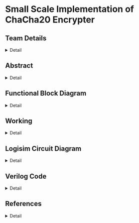 # Small Scale Implementation of ChaCha20 Encrypter

<!-- First Section -->

## Team Details

<details>
  <summary>Detail</summary>

> Semester: 3rd Sem B. Tech. CSE

> Section: S1

> Team ID: 19

> Member-1: Akhil Sakthieswaran, 231CS108, akhilsakthieswaran.231cs108@nitk.edu.in

> Member-2: Raunil Singh, 231CS148, raunilsingh.231cs148@nitk.edu.in

> Member-3: Sanjay S Bhat, 231CS153, sanjay.231cs153@nitk.edu.in

</details>

<!-- Second Section -->

## Abstract

<details>
  <summary>Detail</summary>
  
  > 
Implementing ChaCha20 on a small-scale hardware system offers an efficient and secure solution for resource-constrained devices like IoT and embedded systems. Its lightweight design ensures low power consumption and high performance without specialized hardware, whileproviding robust encryption, making it ideal for real-time data protection in energy-sensitive applications.<p>

The problem statement we are dealing with in our project is developing a hardware circuit implementation of the ChaCha20 encryption algorithm to enhance throughput, reduce latency, and minimize power consumption. Our design is planned to enable efficient processing for secure communications in embedded systems, addressing limitations found in software implementations while ensuring adaptability for various applications and maintaining high security standards.<p>

The main features of our project include removing the very drawbacks in the implementation of the chacha20 algorithm without using circuits. High latency in software can hinder real-time applications,which can be dealt with using circuits,as hardware circuits can reduce processing time through dedicated data paths and pipelining. Software often consumes more power due to CPU overhead.On the other hand,circuits can be designed for low power operation, ideal for battery-operated devices.Another major pro of using hardware circuits to implement the chacha20 algorithm is that hardware circuits can mitigate certain side-channel attacks through physical design features, enhancing overall security.Finally, software may require significant RAM and CPU resources. Circuits can use smaller, dedicated memory and logic components for efficiency,leading to significant optimization of the implementation

</details>

## Functional Block Diagram

<details>
  <summary>Detail</summary>

> ![image](Block_Diagram/Block-Diagram.png)

</details>

<!-- Third Section -->

## Working

<details>
  <summary>Detail</summary>

  >
The ChaCha20 cypher is a stream cypher. Here, the main focus is on encrypting the key and using it to generate a stream of characters that is XORed with the plaintext to produce the ciphertext. Its implementation contains a 2-bit counter. The user has to input the counter's initial state, the key and the nonce. The plaintext is input using two switches, one for 0 and the other for 1. The counter gets incremented whenever an input bit is received. These 2 bits from counter, 8 bits of key, 2 bits of nonce and 4 bits of constants are all passed to the key-stream-generator. These 16 bits are placed in a virtual matrix and undergo two rounds of encryption(the first round encrypts the columns, and the second encrypts the diagonals of the matrix). Each round contains four quarter rounds. A quarter round takes 4 bits as input and generates 4 bits as output. After the two rounds of encryption, the control goes to the Bit Selector. On observation, among those 16 bits, 6 bits of the matrix undergo toggling after every character input(denoted by D), 4 bits undergo toggling on every alternate input bit(denoted by A), and 6 bits remain static and do not change(denoted by S). The bit Selector selects the bits in the following order: D S A D S A D S A D S A D S. This way of selecting bits assures maximum diffusion in the generated key stream. Finally, the bit received from the key stream is XORed with the input bit to produce the output.

</details>

<!-- Fourth Section -->

## Logisim Circuit Diagram

<details>
  <summary>Detail</summary>

>

### Instructions:

```
Step 1:
Set initial counter value, 8-bit key and nonce.

Step 2:
Set lock to 1 to lock the initial counter value and then set it back to 0.

Step 3:
To give inputs, use the switches for 0 and 1 respectivetly. For example, to give input 1, set '1 switch' to 1, read the output bit and then set it back to 0. Continue the same process for all the input bits.

Step 4:
To reset the circuit the lock can simply be turned to 1 and then set to 0.
```

### Overall Circuit:

![image](Snapshots/Logisim_Circuit_Components/main.png)

### Key Stream Generator:

![image](Snapshots/Logisim_Circuit_Components/key_stream_generator.png)

### Bit Selector:

![image](Snapshots/Logisim_Circuit_Components/bit_selector.png)

### Decoder:

![image](Snapshots/Logisim_Circuit_Components/decoder.png)

### Quarter Round Generator:

![image](Snapshots/Logisim_Circuit_Components/quarter_round_generator.png)

### 2-bit Counter:

![image](Snapshots/Logisim_Circuit_Components/2_bit_counter.png)

### Plain Text Input:

![image](Snapshots/Logisim_Circuit_Components/plain_text_input.png)

</details>

<!-- Fifth Section -->

## Verilog Code

<details>
  <summary>Detail</summary>

>

### Encrpytion Module:

```verilog
//quarter round generator module
module qrg (
    input A, B, C, D,         // 4 inputs
    output reg a, b, c, d     // 4 outputs
);

    always @(*) begin
        case ({A, B, C, D})
            4'b0000: {a, b, c, d} = 4'b0000;
            4'b0001: {a, b, c, d} = 4'b1010;
            4'b0010: {a, b, c, d} = 4'b1101;
            4'b0011: {a, b, c, d} = 4'b0111;
            4'b0100: {a, b, c, d} = 4'b1110;
            4'b0101: {a, b, c, d} = 4'b0100;
            4'b0110: {a, b, c, d} = 4'b0011;
            4'b0111: {a, b, c, d} = 4'b1001;
            4'b1000: {a, b, c, d} = 4'b0101;
            4'b1001: {a, b, c, d} = 4'b1111;
            4'b1010: {a, b, c, d} = 4'b1000;
            4'b1011: {a, b, c, d} = 4'b0010;
            4'b1100: {a, b, c, d} = 4'b1011;
            4'b1101: {a, b, c, d} = 4'b0001;
            4'b1110: {a, b, c, d} = 4'b0110;
            4'b1111: {a, b, c, d} = 4'b1100;
        endcase
    end
endmodule

//2-bit counter module
module two_bit_counter (
    input wire clk,         // Clock input
    input wire reset,       // Asynchronous reset input
    input wire [1:0] init_value, // Initial value input
    input wire lock,        // Lock input to set initial value
    output reg [1:0] count  // 2-bit counter output
);

    always @(posedge clk or posedge reset or posedge lock) begin
        if (reset) begin
            count <= 2'b00;  // Reset counter to 0
        end else if (lock) begin
            count <= init_value;  // Set counter to initial value
        end else begin
            count <= count + 1;  // Increment counter
        end
    end
endmodule

//key stream generator module
module ksg (
    input [3:0] constant,
    input [7:0] key,
    input [1:0] counter,
    input [1:0] nonce,
    output [3:0] final_out1,
    output [3:0] final_out2,
    output [3:0] final_out3,
    output [3:0] final_out4
);
    wire [3:0] qrg_out1, qrg_out2, qrg_out3, qrg_out4;

    // First round of qrg instances with reversed input bits
    qrg qrg1 (
        .A(constant[3]), // Reversed
        .B(key[7]),      // Reversed
        .C(key[6]),      // Reversed
        .D(counter[1]),  // Reversed
        .a(qrg_out1[0]),
        .b(qrg_out1[1]),
        .c(qrg_out1[2]),
        .d(qrg_out1[3])
    );

    qrg qrg2 (
        .A(constant[2]), // Reversed
        .B(key[5]),      // Reversed
        .C(key[4]),      // Reversed
        .D(counter[0]),  // Reversed
        .a(qrg_out2[0]),
        .b(qrg_out2[1]),
        .c(qrg_out2[2]),
        .d(qrg_out2[3])
    );

    qrg qrg3 (
        .A(constant[1]), // Reversed
        .B(key[3]),      // Reversed
        .C(key[2]),      // Reversed
        .D(nonce[1]),    // Reversed
        .a(qrg_out3[0]),
        .b(qrg_out3[1]),
        .c(qrg_out3[2]),
        .d(qrg_out3[3])
    );

    qrg qrg4 (
        .A(constant[0]), // Reversed
        .B(key[1]),      // Reversed
        .C(key[0]),      // Reversed
        .D(nonce[0]),    // Reversed
        .a(qrg_out4[0]),
        .b(qrg_out4[1]),
        .c(qrg_out4[2]),
        .d(qrg_out4[3])
    );

    // Second round of qrg instances with cyclic input bits
    qrg qrg5 (
        .A(qrg_out1[0]),
        .B(qrg_out2[1]),
        .C(qrg_out3[2]),
        .D(qrg_out4[3]),
        .a(final_out1[3]),
        .b(final_out1[2]),
        .c(final_out1[1]),
        .d(final_out1[0])
    );

    qrg qrg6 (
        .A(qrg_out1[1]),
        .B(qrg_out2[2]),
        .C(qrg_out3[3]),
        .D(qrg_out4[0]),
        .a(final_out2[3]),
        .b(final_out2[2]),
        .c(final_out2[1]),
        .d(final_out2[0])
    );

    qrg qrg7 (
        .A(qrg_out1[2]),
        .B(qrg_out2[3]),
        .C(qrg_out3[0]),
        .D(qrg_out4[1]),
        .a(final_out3[3]),
        .b(final_out3[2]),
        .c(final_out3[1]),
        .d(final_out3[0])
    );

    qrg qrg8 (
        .A(qrg_out1[3]),
        .B(qrg_out2[0]),
        .C(qrg_out3[1]),
        .D(qrg_out4[2]),
        .a(final_out4[3]),
        .b(final_out4[2]),
        .c(final_out4[1]),
        .d(final_out4[0])
    );
endmodule

//plain text input module
module plain_text (
    input wire plain_text_input1,       // First input bit
    input wire plain_text_input2,       // Second input bit
    output wire flag,      // Flag output, set to 1 if any input bit is 1
    output wire bit_value  // Output the bit value that is set
);

    // Set the flag if any of the input bits is 1
    or(flag,plain_text_input1,plain_text_input2);

    // Output the bit value that is set (1 if bit1 is set, otherwise 0)
    assign bit_value = plain_text_input1 ? 1'b1 : 1'b0;
endmodule

//bit selector for final output
module four_counter (
    input clk,                // Clock input
    input reset,              // Reset input
    input lock,               // Lock signal
    output reg [3:0] count    // 4-bit counter output
);

    always @(posedge clk or posedge reset) begin
        if (reset) begin
            count <= 4'b0000;  // Reset counter to 0
        end else if (lock) begin
            count <= 4'b1111;  // Set counter to 16 (4'b1111)
        end else begin
            count <= count + 1; // Increment counter
        end
    end
endmodule

module bit_selector (
    input [15:0] data_in,     // 16-bit input data
    input [3:0] clock_in,     // 4-bit input clock
    output reg out            // Selected bit output
);

    // Decoder logic
    always @(*) begin
        case (clock_in)
            4'b0000: out = data_in[15];  // Clock 0 selects last bit
            4'b0001: out = data_in[14];  // Clock 1 selects second-to-last bit
            4'b0010: out = data_in[13];
            4'b0011: out = data_in[12];
            4'b0100: out = data_in[11];
            4'b0101: out = data_in[10];
            4'b0110: out = data_in[9];
            4'b0111: out = data_in[8];
            4'b1000: out = data_in[7];
            4'b1001: out = data_in[6];
            4'b1010: out = data_in[5];
            4'b1011: out = data_in[4];
            4'b1100: out = data_in[3];
            4'b1101: out = data_in[2];
            4'b1110: out = data_in[1];
            4'b1111: out = data_in[0];  // Clock 15 selects first bit
            default: out = 1'b0;
        endcase
    end
endmodule

//main module
module main (
    input wire clk,
    input wire reset,
    input wire [7:0] key,
    input wire [1:0] nonce,
    input wire  plain_text_input1,
    input wire plain_text_input2,
    input wire [1:0] init_value,
    input wire lock,  // Lock input for both counter and bit selector
    output wire final_output
);

    // Internal signals
    wire [1:0] counter_output;
    wire [3:0] ksg_output1, ksg_output2, ksg_output3, ksg_output4;
    wire [3:0] constant = 4'b1101;

    wire bit_selector_output;
    wire plain_text_flag;
    wire plain_text_bit_value;

    // Instantiate the two_bit_counter
    two_bit_counter counter_uut (
        .clk(plain_text_flag),
        .reset(reset),
        .init_value(init_value),
        .lock(lock),
        .count(counter_output)
    );

    // Instantiate the ksg module
    ksg ksg_uut (
        .constant(constant),
        .key(key),
        .counter(counter_output),
        .nonce(nonce),
        .final_out1(ksg_output1),
        .final_out2(ksg_output2),
        .final_out3(ksg_output3),
        .final_out4(ksg_output4)
    );

    // Instantiate the plain-text input module
    plain_text plain_text_uut (
        .plain_text_input1(plain_text_input1),
        .plain_text_input2(plain_text_input2),
        .flag(plain_text_flag),
        .bit_value(plain_text_bit_value)
    );

    // Concatenate ksg outputs to form a 16-bit input for bit selector
    wire [15:0] ksg_combined_output = {ksg_output1, ksg_output2, ksg_output3, ksg_output4};
    wire [3:0] four_out;

    four_counter counter_4 (
        .clk(plain_text_flag),
        .reset(reset),
        .lock(lock),
        .count(four_out)
    );

    // Instantiate the bit selector
    bit_selector bit_selector_uut (
        .data_in(ksg_combined_output),
        .clock_in(four_out),  // Use counter output as part of clock input
        // .lock(lock),
        .out(bit_selector_output)
    );

    // XOR the bit selector output with the plain-text bit value
    assign final_output = bit_selector_output ^ plain_text_bit_value;
endmodule
```

### Testbench:

```verilog
//testbench for main module
module main_tb;
    // Inputs
    reg clk;
    reg reset;
    reg [7:0] key;
    reg [1:0] nonce;
    reg  plain_text_input1;
    reg plain_text_input2;
    reg lock;
    reg [1:0] init_value;

    // Outputs
    wire final_output;

    // Instantiate the main module
    main uut (
        .clk(clk),
        .reset(reset),
        .key(key),
        .nonce(nonce),
        .plain_text_input1(plain_text_input1),
        .plain_text_input2(plain_text_input2),
        .init_value(init_value),
        .lock(lock),
        .final_output(final_output)
    );

    // Clock generation
    initial begin
        clk = 0;
        forever #5 clk = ~clk; // 10ns period clock
    end

    // Test sequence
    initial begin
        // Initialize inputs
        reset = 1;
        key = 8'h00;
        nonce = 2'b00;
        plain_text_input1 = 1'b0;
        plain_text_input2 = 1'b0;
        lock = 0;
        init_value = 2'b00;

        // Dump waveform data
        $dumpfile("ChaCha.vcd");
        $dumpvars(0, main_tb);

        // Apply test vectors
        #10 reset=0;
        #10 key = 8'b11011011; nonce = 2'b11; lock = 1;init_value = 2'b01;
        #10 lock = 0;
        #10 plain_text_input1 = 1'b1;
        #10 plain_text_input1 = 1'b0;
        #10 plain_text_input1 = 1'b1;
        #10 plain_text_input1 = 1'b0;
        #10 plain_text_input1 = 1'b1;
        #10 plain_text_input1 = 1'b0;

        // #50 reset = 1;
        #10 reset = 0; key = 8'b11011011; nonce = 2'b00; plain_text_input1 = 1'b0;;

        // Finish simulation
        #100 $finish;
    end

    initial begin
        // Monitor the outputs
        $monitor("At time %t, key = %b, nonce = %b, plain_text_input1 = %b,plain_text_input0 = %b, lock = %b, counter_init_value = %b, final_output = %b",
                 $time, key, nonce, plain_text_input1,plain_text_input2, lock, init_value,final_output);
    end
endmodule


```

</details>

## References

<details>
  <summary>Detail</summary>
  
>
1. ComputerPhile - YouTube<br>
https://youtu.be/UeIpq-C-GSA?si=nAy34VoO6TG0Eg_5<p>
2. ChaCha20 and Poly1305 for IETF Protocols<br> https://datatracker.ietf.org/doc/html/rfc7539<p>
3. Wikipedia<br>
https://en.wikipedia.org/wiki/ChaCha20-Poly1305
   
</details>
